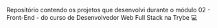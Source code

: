 Repositório contendo os projetos que desenvolvi durante o módulo 02 - Front-End - do curso de Desenvolvedor Web Full Stack na Trybe :computer: